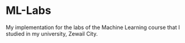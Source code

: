 # ML-Labs
My implementation for the labs of the Machine Learning course that I studied in my university, Zewail City.
